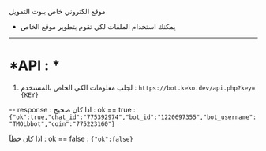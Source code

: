 موقع الكتروني خاص ببوت التمويل 
- يمكنك استخدام الملفات لكي تقوم بتطوير موقع الخاص 

--------------------------------------------

# *API : *
1. لجلب معلومات الكي الخاص بالمستخدم : 
`https://bot.keko.dev/api.php?key={KEY}`

-- response :
اذا كان صحيح : ok == true : `{"ok":true,"chat_id":"775392974","bot_id":"1220697355","bot_username":"TMOLbbot","coin":"775223160"}`

اذا كان خطآ : ok == false : `{"ok":false}`
